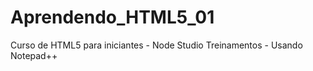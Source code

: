 # Aprendendo_HTML5_01
Curso de HTML5 para iniciantes -  Node Studio Treinamentos - Usando Notepad++
